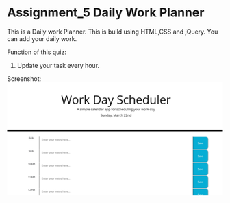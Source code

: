 # Assignment_5 Daily Work Planner

This is a Daily work Planner. This is build using HTML,CSS and jQuery.
You can add your daily work.

Function of this quiz:

1. Update your task every hour.

Screenshot:
![](./images/planner.png)
